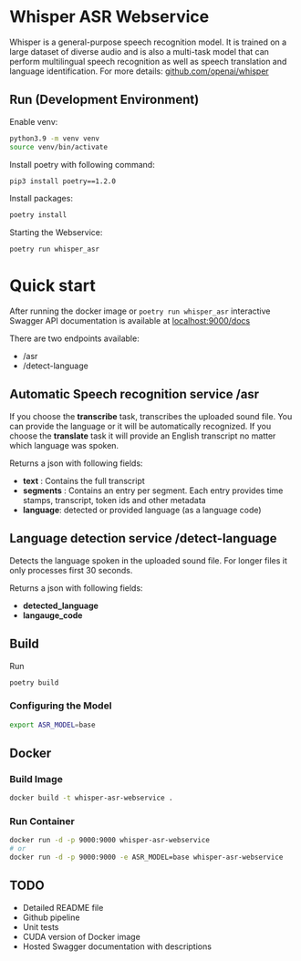# Whisper ASR Webservice

Whisper is a general-purpose speech recognition model. It is trained on a large dataset of diverse audio and is also a multi-task model that can perform multilingual speech recognition as well as speech translation and language identification. For more details: [github.com/openai/whisper](https://github.com/openai/whisper/)

## Run (Development Environment)

Enable venv:
```sh
python3.9 -m venv venv
source venv/bin/activate
```

Install poetry with following command:
```sh
pip3 install poetry==1.2.0
```

Install packages:
```sh
poetry install
```

Starting the Webservice:
```sh
poetry run whisper_asr
```

# Quick start

After running the docker image or ``poetry run whisper_asr`` interactive Swagger API documentation is available at [localhost:9000/docs](http://localhost:9000/docs)

There are two endpoints available: 
- /asr
-  /detect-language

## Automatic Speech recognition service /asr

If you choose the **transcribe** task, transcribes the uploaded sound file. 
You can provide the language or it will be automatically recognized. 
If you choose the **translate** task it will provide an English transcript no matter which language was spoken.

Returns a json with following fields:
- **text** : Contains the full transcript
- **segments** : Contains an entry per segment. Each entry  provides time stamps, transcript, token ids and other metadata
- **language**: detected or provided language (as a language code)

## Language detection service /detect-language

Detects the language spoken in the uploaded sound file. For longer files it only processes first 30 seconds.

Returns a json with following fields:
-  **detected_language**
- **langauge_code**



## Build

Run

```sh
poetry build
```

### Configuring the Model

```sh
export ASR_MODEL=base
```

## Docker

### Build Image

```sh
docker build -t whisper-asr-webservice .
```

### Run Container

```sh
docker run -d -p 9000:9000 whisper-asr-webservice
# or
docker run -d -p 9000:9000 -e ASR_MODEL=base whisper-asr-webservice
```

## TODO

* Detailed README file
* Github pipeline
* Unit tests
* CUDA version of Docker image
* Hosted Swagger documentation with descriptions 
